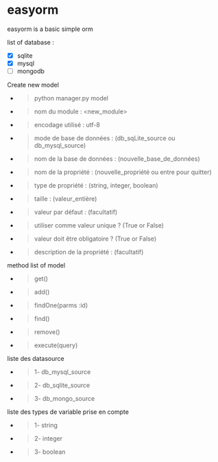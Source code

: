 # easyorm
easyorm is a basic simple orm

list of database :
- [x] sqlite
- [x] mysql
- [ ] mongodb

Create new model
- > python manager.py model
- > nom du module : <new_module>
- > encodage utilisé : utf-8
- > mode de base de données : (db_sqLite_source ou db_mysql_source)
- > nom de la base de données : (nouvelle_base_de_données)
- > nom de la propriété : (nouvelle_propriété ou entre pour quitter)
- > type de propriété : (string, integer, boolean)
- > taille : (valeur_entière)
- > valeur par défaut : (facultatif)
- > utiliser comme valeur unique ? (True or False)
- > valeur doit être obligatoire ? (True or False)
- > description de la propriété : (facultatif)

method list of model
- > get()
- > add()
- > findOne(parms :id)
- > find()
- > remove()
- > execute(query)

liste des datasource
- > 1- db_mysql_source
- > 2- db_sqlite_source
- > 3- db_mongo_source

liste des types de variable prise en compte
- > 1- string
- > 2- integer
- > 3- boolean